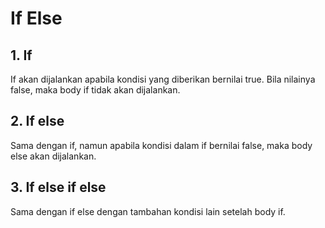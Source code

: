 # If Else

## 1. If
If akan dijalankan apabila kondisi yang diberikan bernilai true. Bila nilainya false, maka body if tidak akan dijalankan.

## 2. If else
Sama dengan if, namun apabila kondisi dalam if bernilai false, maka body else akan dijalankan.

## 3. If else if else
Sama dengan if else dengan tambahan kondisi lain setelah body if.